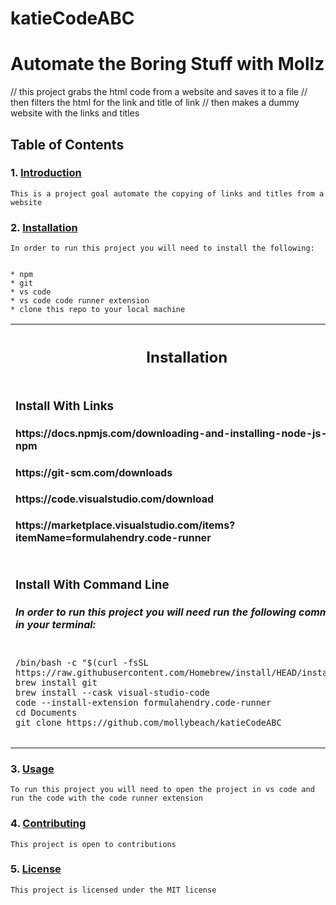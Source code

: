 # katieCodeABC

# Automate the Boring Stuff with Mollz
// this project grabs the html code from a website and saves it to a file
// then filters the html for the link and title of link
// then makes a dummy website with the links and titles
## Table of Contents
### 1. [Introduction](#introduction)
    This is a project goal automate the copying of links and titles from a website


### 2. [Installation](#installation)
    In order to run this project you will need to install the following:


    * npm
    * git
    * vs code
    * vs code code runner extension
    * clone this repo to your local machine
  <table>
    <th><h2>Installation</h3></th>
    <tr>
    <td>
        <h3> Install With Links </h3>
        <h4>https://docs.npmjs.com/downloading-and-installing-node-js-and-npm</h4> 
        <h4>https://git-scm.com/downloads</h4>
        <h4>https://code.visualstudio.com/download</h4>
        <h4>https://marketplace.visualstudio.com/items?itemName=formulahendry.code-runner</h4>
    </td>
    </tr>
    <tr>
    <td>
        <h3>Install With Command Line</h3>
        <h5>In order to run this project you will need run the following commands in your terminal: </h5>
<pre class="notranslate">
<code>
/bin/bash -c "$(curl -fsSL https://raw.githubusercontent.com/Homebrew/install/HEAD/installsh)"
brew install git
brew install --cask visual-studio-code
code --install-extension formulahendry.code-runner
cd Documents
git clone https://github.com/mollybeach/katieCodeABC 
</code>
</pre>
    </td>
    </tr>
</table>

### 3. [Usage](#usage)
    To run this project you will need to open the project in vs code and run the code with the code runner extension
### 4. [Contributing](#contributing)
    This project is open to contributions
### 5. [License](#license)
    This project is licensed under the MIT license
